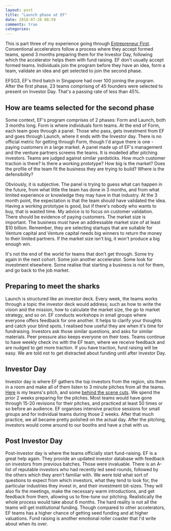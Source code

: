 ```yaml
---
layout: post
title: "Launch phase at EF"
date: 2018-07-28 08:59
comments: true
categories:
---
```


This is part three of my experience going through [Entrepreneur First](https://www.joinef.com/). Conventional accelerators follow a process where they accept formed teams, spend 3 months preparing them for the Investor Day, following which the accelerator helps them with fund raising. EF don't usually accept formed teams. Individuals join the program before they have an idea, form a team, validate an idea and get selected to join the second phase.

EFSG3, EF's third batch in Singapore had over 100 joining the program. After the first phase, 23 teams comprising of 45 founders were selected to present on Investor Day. That's a passing rate of less than 45%.

<!-- more -->

## How are teams selected for the second phase

Some context, EF's program comprises of 2 phases: Form and Launch, both 3 months long. Form is where individuals form teams. At the end of Form, each team goes through a panel. Those who pass, gets investment from EF and goes through Launch, where it ends with the Investor day. There is no official metric for getting through Form, though I'd argue there is one - paying customers in a large market. A panel made up of EF's management and the venture partners screens the teams. It is modelled after pitching investors. Teams are judged against similar yardsticks. How much customer traction is there? Is there a working prototype? How big is the market? Does the profile of the team fit the business they are trying to build? Where is the defensibility?

Obviously, it is subjective. The panel is trying to guess what can happen in the future, from what little the team has done in 3 months, and from what limited experience or knowledge they may have in that industry. At the 3 month point, the expectation is that the team should have validated the idea. Having a working prototype is good, but if there's nobody who wants to buy, that is wasted time. My advice is to focus on customer validation. There should be evidence of paying customers. The market size is important. The business must have an addressable market size of at least $10 billion. Remember, they are selecting startups that are suitable for Venture capital and Venture capital needs big winners to return the money to their limited partners. If the market size isn't big, it won't produce a big enough win.

It's not the end of the world for teams that don't get through. Some try again in the next cohort. Some join another accelerator. Some look for investment elsewhere. Some realise that starting a business is not for them, and go back to the job market.

## Preparing to meet the sharks

Launch is structured like an investor deck. Every week, the teams works through a topic the investor deck would address; such as how to write the vision and the mission, how to calculate the market size, the go to market strategy, and so on. EF conducts workshops in small groups where everyone offers feedback for one another. It helps to clarify your thoughts and catch your blind spots. I realised how useful they are when it's time for fundraising. Investors ask those similar questions, and asks for similar materials. Peer pressure also keeps everyone on their toes. Teams continue to have weekly check ins with the EF team, where we receive feedback and are nudged to get more traction. If you have traction, fund raising will be easy. We are told not to get distracted about funding until after Investor Day.

## Investor Day

Investor day is where EF gathers the top investors from the region, sits them in a room and make all of them listen to 3 minute pitches from all the teams. [Here](https://www.youtube.com/watch?v=4AcRGxGB25g) is my teams's pitch, and some [behind the scene cuts](https://www.youtube.com/watch?v=2YkDbnGr6Sk). We spend the prior 2 weeks preparing for the pitches. Most teams would have gone through 15-20 revisions for their pitches, and practiced at least 50 times or so before an audience. EF organises intensive practice sessions for small groups and for individual teams during those 2 weeks. After that much practice, we all became pretty polished on the actual day. After the pitching, investors would come around to our booths and have a chat with us.

## Post Investor Day

Post-investor day is where the teams officially start fund-raising. EF is a great help again. They provide an updated investor database with feedback on investors from previous batches. Those were invaluable. There is an A-list of reputable investors who had recently led seed rounds, followed by the others which they aren't familiar with. We were told what sort of questions to expect from which investors, what they tend to look for, the particular industries they invest in, and their investment bit-sizes. They will also fix the meetings, make the necessary warm introductions, and get feedback from them, allowing us to fine-tune our pitching. Realistically the whole process would take about 6 months. The hard reality is not all the teams will get institutional funding. Though compared to other accelerators, EF teams has a higher chance of getting seed funding and at higher valuations. Fund raising is another emotional roller coaster that I'd write about when its over.
